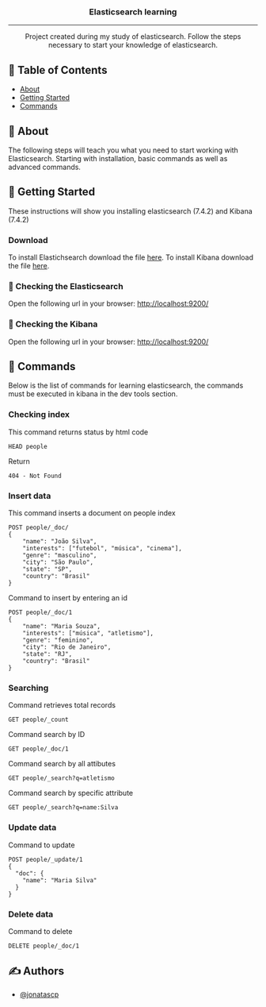 <h3 align="center">Elasticsearch learning</h3>

---

<p align="center"> Project created during my study of elasticsearch.
Follow the steps necessary to start your knowledge of elasticsearch.
    <br> 
</p>

## 📝 Table of Contents

- [About](#about)
- [Getting Started](#getting_started)
- [Commands](#commands)

## 🧐 About <a name = "about"></a>

The following steps will teach you what you need to start working with Elasticsearch.
Starting with installation, basic commands as well as advanced commands.

## 🏁 Getting Started <a name = "getting_started"></a>

These instructions will show you installing elasticsearch (7.4.2) and Kibana (7.4.2) 

### Download

To install Elastichsearch download the file <a href="https://www.elastic.co/pt/downloads/past-releases/elasticsearch-7-4-2" target="_blank">here</a>.
To install Kibana download the file <a href="https://www.elastic.co/pt/downloads/past-releases/kibana-7-4-2" target="_blank">here</a>.

### 🔧 Checking the Elasticsearch

Open the following url in your browser: <a href="http://localhost:9200/" target="_blank">http://localhost:9200/</a>

### 🔧 Checking the Kibana

Open the following url in your browser: <a href="http://localhost:9200/" target="_blank">http://localhost:9200/</a>

## 🚀 Commands <a name = "commands"></a>

Below is the list of commands for learning elasticsearch, the commands must be executed in kibana in the dev tools section.

### Checking index

This command returns status by html code

```
HEAD people
```
Return
```
404 - Not Found
```
### Insert data

This command inserts a document on people index

```
POST people/_doc/
{
    "name": "João Silva",
    "interests": ["futebol", "música", "cinema"],
    "genre": "masculino",
    "city": "São Paulo",
    "state": "SP",
    "country": "Brasil"
}
```

Command to insert by entering an id

```
POST people/_doc/1
{
    "name": "Maria Souza",
    "interests": ["música", "atletismo"],
    "genre": "feminino",
    "city": "Rio de Janeiro",
    "state": "RJ",
    "country": "Brasil"
}
```
### Searching
Command retrieves total records
```
GET people/_count
```
Command search by ID
```
GET people/_doc/1
```
Command search by all attibutes
```
GET people/_search?q=atletismo
```
Command search by specific attribute
```
GET people/_search?q=name:Silva
```
### Update data
Command to update
```
POST people/_update/1
{
  "doc": {
    "name": "Maria Silva"
  }
}
```
### Delete data
Command to delete
```
DELETE people/_doc/1
```
## ✍️ Authors <a name = "authors"></a>

- [@jonatascp](https://github.com/jonatascp)
